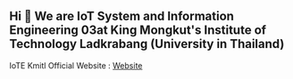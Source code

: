## Hi 👋 We are IoT System and Information Engineering 03at King Mongkut's Institute of Technology Ladkrabang (University in Thailand)

IoTE Kmitl Official Website : [Website](https://ite.kmitl.ac.th/about.php)

